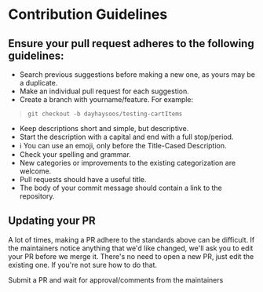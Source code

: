 # Contribution Guidelines

## Ensure your pull request adheres to the following guidelines:

- Search previous suggestions before making a new one, as yours may be a duplicate.
- Make an individual pull request for each suggestion.
- Create a branch with yourname/feature. For example:
> `git checkout -b dayhaysoos/testing-cartItems`

- Keep descriptions short and simple, but descriptive.
- Start the description with a capital and end with a full stop/period.
- ℹ️ You can use an emoji, only before the Title-Cased Description.
- Check your spelling and grammar.
- New categories or improvements to the existing categorization are welcome.
- Pull requests should have a useful title.
- The body of your commit message should contain a link to the repository.

## Updating your PR
A lot of times, making a PR adhere to the standards above can be difficult. If the maintainers notice anything that we'd like changed, we'll ask you to edit your PR before we merge it. There's no need to open a new PR, just edit the existing one. If you're not sure how to do that.

Submit a PR and wait for approval/comments from the maintainers
